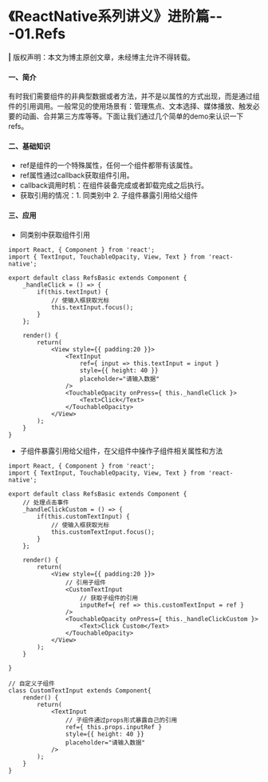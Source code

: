 # 《ReactNative系列讲义》进阶篇---01.Refs

**|** 版权声明：本文为博主原创文章，未经博主允许不得转载。

#### 一、简介
有时我们需要组件的非典型数据或者方法，并不是以属性的方式出现，而是通过组件的引用调用。一般常见的使用场景有：管理焦点、文本选择、媒体播放、触发必要的动画、合并第三方库等等。下面让我们通过几个简单的demo来认识一下refs。
#### 二、基础知识
* ref是组件的一个特殊属性，任何一个组件都带有该属性。
* ref属性通过callback获取组件引用。
* callback调用时机：在组件装备完成或者卸载完成之后执行。
* 获取引用的情况：1. 同类别中 2. 子组件暴露引用给父组件

#### 三、应用
* 同类别中获取组件引用

```
import React, { Component } from 'react';
import { TextInput, TouchableOpacity, View, Text } from 'react-native';

export default class RefsBasic extends Component {
    _handleClick = () => {
        if(this.textInput) {
            // 使输入框获取光标
            this.textInput.focus();
        }
    };

    render() {
        return(
            <View style={{ padding:20 }}>
                <TextInput
                    ref={ input => this.textInput = input }
                    style={{ height: 40 }}
                    placeholder="请输入数据"
                />
                <TouchableOpacity onPress={ this._handleClick }>
                    <Text>Click</Text>
                </TouchableOpacity>
            </View>
        );
    }
}
```

* 子组件暴露引用给父组件，在父组件中操作子组件相关属性和方法

```
import React, { Component } from 'react';
import { TextInput, TouchableOpacity, View, Text } from 'react-native';

export default class RefsBasic extends Component {
    // 处理点击事件
    _handleClickCustom = () => {
        if(this.customTextInput) {
            // 使输入框获取光标
            this.customTextInput.focus();
        }
    };

    render() {
        return(
            <View style={{ padding:20 }}>
                // 引用子组件
                <CustomTextInput
                    // 获取子组件的引用
                    inputRef={ ref => this.customTextInput = ref }
                />
                <TouchableOpacity onPress={ this._handleClickCustom }>
                    <Text>Click Custom</Text>
                </TouchableOpacity>
            </View>
        );
    }

}

// 自定义子组件
class CustomTextInput extends Component{
    render() {
        return(
            <TextInput
                // 子组件通过props形式暴露自己的引用
                ref={ this.props.inputRef }
                style={{ height: 40 }}
                placeholder="请输入数据"
            />
        );
    }
}
```


